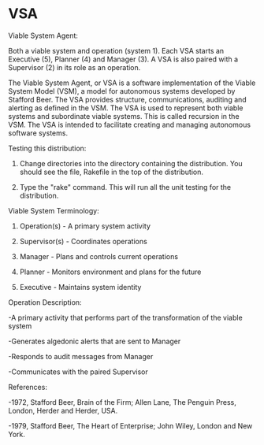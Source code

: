VSA
===

Viable System Agent:

Both a viable system and operation (system 1).  Each VSA starts an Executive (5),
Planner (4) and Manager (3).  A VSA is also paired with a Supervisor (2) in its role as
an operation.

The Viable System Agent, or VSA is a software implementation of
the Viable System Model (VSM), a model for autonomous systems
developed by Stafford Beer. The VSA provides structure,
communications, auditing and alerting as defined in the VSM. The
VSA is used to represent both viable systems and subordinate
viable systems. This is called recursion in the VSM. The VSA is
intended to facilitate creating and managing autonomous software
systems.

Testing this distribution:

1) Change directories into the directory containing the distribution.
You should see the file, Rakefile in the top of the distribution.

2) Type the "rake" command. This will run all the unit testing for the
distribution.

Viable System Terminology:

1) Operation(s) - A primary system activity

2) Supervisor(s) - Coordinates operations

3) Manager - Plans and controls current operations

4) Planner - Monitors environment and plans for the future

5) Executive - Maintains system identity

Operation Description:

-A primary activity that performs part of the transformation of the viable system

-Generates algedonic alerts that are sent to Manager

-Responds to audit messages from Manager

-Communicates with the paired Supervisor

References:

-1972, Stafford Beer, Brain of the Firm; Allen Lane, The Penguin Press, London, Herder and Herder, USA.

-1979, Stafford Beer, The Heart of Enterprise; John Wiley, London and New York.

